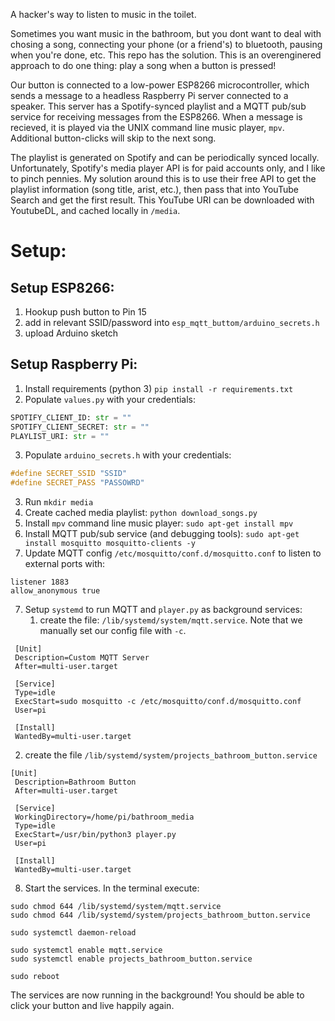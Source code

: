 A hacker's way to listen to music in the toilet. 

Sometimes you want music in the bathroom, but you dont want to deal with chosing a song, connecting your phone (or a friend's) to bluetooth, pausing when you're done, etc. This repo has the solution. This is an overenginered approach to do one thing: play a song when a button is pressed!

Our button is connected to a low-power ESP8266 microcontroller, which sends a message to a headless Raspberry Pi server connected to a speaker. This server has a Spotify-synced playlist and a MQTT pub/sub service for receiving messages from the ESP8266. When a message is recieved, it is played via the UNIX command line music player, `mpv`. Additional button-clicks will skip to the next song.

The playlist is generated on Spotify and can be periodically synced locally. Unfortunately, Spotify's media player API is for paid accounts only, and I like to pinch pennies. My solution around this is to use their free API to get the playlist information (song title, arist, etc.), then pass that into YouTube Search and get the first result. This YouTube URI can be downloaded with YoutubeDL, and cached locally in `/media`.
 
# Setup:

## Setup ESP8266:
1. Hookup push button to Pin 15
2. add in relevant SSID/password into  `esp_mqtt_buttom/arduino_secrets.h`
3. upload Arduino sketch

## Setup Raspberry Pi: 

1. Install requirements (python 3) `pip install -r requirements.txt`
2. Populate `values.py` with your credentials:
```python
SPOTIFY_CLIENT_ID: str = ""
SPOTIFY_CLIENT_SECRET: str = ""
PLAYLIST_URI: str = ""
```

3. Populate `arduino_secrets.h` with your credentials:
```c++
#define SECRET_SSID "SSID"
#define SECRET_PASS "PASSOWRD"
``` 

3. Run `mkdir media`
4. Create cached media playlist: `python download_songs.py`
5. Install `mpv` command line music player: `sudo apt-get install mpv`
6. Install MQTT pub/sub service (and debugging tools): `sudo apt-get install mosquitto mosquitto-clients -y`
7. Update MQTT config `/etc/mosquitto/conf.d/mosquitto.conf` to listen to external ports with:

```
listener 1883
allow_anonymous true
```
7. Setup `systemd` to run MQTT and `player.py` as background services:
   1. create the file: `/lib/systemd/system/mqtt.service`. Note that we manually set our config file with `-c`.
```
 [Unit]
 Description=Custom MQTT Server
 After=multi-user.target

 [Service]
 Type=idle
 ExecStart=sudo mosquitto -c /etc/mosquitto/conf.d/mosquitto.conf
 User=pi

 [Install]
 WantedBy=multi-user.target
```

   2. create the file `/lib/systemd/system/projects_bathroom_button.service`
```
[Unit]
 Description=Bathroom Button
 After=multi-user.target

 [Service]
 WorkingDirectory=/home/pi/bathroom_media
 Type=idle
 ExecStart=/usr/bin/python3 player.py
 User=pi

 [Install]
 WantedBy=multi-user.target
```
8. Start the services. In the terminal execute:
```
sudo chmod 644 /lib/systemd/system/mqtt.service
sudo chmod 644 /lib/systemd/system/projects_bathroom_button.service

sudo systemctl daemon-reload

sudo systemctl enable mqtt.service
sudo systemctl enable projects_bathroom_button.service

sudo reboot
```
The services are now running in the background! You should be able to click your button and live happily again.

